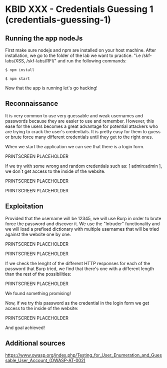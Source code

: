 # KBID XXX - Credentials Guessing 1 (credentials-guessing-1)

## Running the app nodeJs

First make sure nodejs and npm are installed on your host machine.
After installation, we go to the folder of the lab we want to practice.
"i.e /skf-labs/XSS, /skf-labs/RFI/" and run the following commands:

```
$ npm install
```

```
$ npm start
```

Now that the app is running let's go hacking!

## Reconnaissance

It is very common to use very guessable and weak usernames and passwords because they are easier to use and remember.
However, this ease for the users becomes a great advantage for potential attackers who are trying to crack the user's credentials.
It is pretty easy for them to guess or brute force many different credentials until they get to the right ones.

When we start the application we can see that there is a login form.

PRINTSCREEN PLACEHOLDER

If we try with some wrong and random credentials such as: [ admin:admin ], we don`t get access to the inside of the website.

PRINTSCREEN PLACEHOLDER

PRINTSCREEN PLACEHOLDER

## Exploitation

Provided that the username will be 12345, we will use Burp in order to brute force the password and discover it.
We use the "Intruder" functionality and we will load a prefixed dictionary with multiple usernames that will be tried against the website one by one.

PRINTSCREEN PLACEHOLDER

PRINTSCREEN PLACEHOLDER

If we check the lenght of the different HTTP responses for each of the password that Burp tried, we find that there's one with a different length than
the rest of the possibilities:

PRINTSCREEN PLACEHOLDER

We found something promising!

Now, if we try this password as the credential in the login form we get access to the inside of the website:

PRINTSCREEN PLACEHOLDER

And goal achieved!

## Additional sources

https://www.owasp.org/index.php/Testing_for_User_Enumeration_and_Guessable_User_Account_(OWASP-AT-002)
